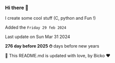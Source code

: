 ### Hi there 👋

I create some cool stuff (C, python and Fun !)

Added the `Friday 29 feb 2024`

Last update on Sun Mar 31 2024

**276 day before 2025 ⏱** days before new years

🤖 This README.md is updated with love, by Bicko ❤️

